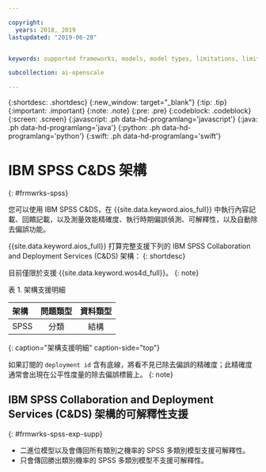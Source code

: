 ```yaml
---

copyright:
  years: 2018, 2019
lastupdated: "2019-06-28"


keywords: supported frameworks, models, model types, limitations, limits, spss, c&ds

subcollection: ai-openscale

---
```


{:shortdesc: .shortdesc}
{:new_window: target="_blank"}
{:tip: .tip}
{:important: .important}
{:note: .note}
{:pre: .pre}
{:codeblock: .codeblock}
{:screen: .screen}
{:javascript: .ph data-hd-programlang='javascript'}
{:java: .ph data-hd-programlang='java'}
{:python: .ph data-hd-programlang='python'}
{:swift: .ph data-hd-programlang='swift'}

# IBM SPSS C&DS 架構
{: #frmwrks-spss}

您可以使用 IBM SPSS C&DS，在 {{site.data.keyword.aios_full}} 中執行內容記載、回饋記載，以及測量效能精確度、執行時期偏誤偵測、可解釋性，以及自動除去偏誤功能。

{{site.data.keyword.aios_full}} 打算完整支援下列的 IBM SPSS Collaboration and Deployment Services (C&DS) 架構：
{: shortdesc}

目前僅限於支援 {{site.data.keyword.wos4d_full}}。
{: note}

表 1. 架構支援明細

|架構|問題類型|資料類型|
|:---|:---:|:---:|
|SPSS|分類|結構|
{: caption="架構支援明細" caption-side="top"}

如果訂閱的 `deployment id` 含有底線，將看不見已除去偏誤的精確度；此精確度通常會出現在公平性度量的除去偏誤標籤上。
{: note}


## IBM SPSS Collaboration and Deployment Services (C&DS) 架構的可解釋性支援
{: #frmwrks-spss-exp-supp}

- 二進位模型以及會傳回所有類別之機率的 SPSS 多類別模型支援可解釋性。 
- 只會傳回勝出類別機率的 SPSS 多類別模型不支援可解釋性。



